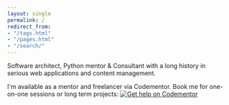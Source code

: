 ```yaml
---
layout: single
permalink: /
redirect_from:
- "/tags.html"
- "/pages.html"
- "/search/"
---
```


Software architect, Python mentor & Consultant with a long history in serious web applications and content management.

I'm available as a mentor and freelancer via Codementor. Book me for one-on-one sessions or long term projects:
[![Get help on Codementor](https://cdn.codementor.io/badges/get_help_github.svg)](https://www.codementor.io/mjpieters)

<script type="text/javascript" src="https://se-flair.appspot.com/35417.js"></script>
